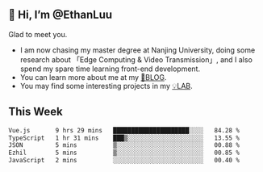 ## 👋 Hi, I’m @EthanLuu

Glad to meet you.

- I am now chasing my master degree at Nanjing University, doing some research about 「Edge Computing & Video Transmission」, and I also spend my spare time learning front-end development.
- You can learn more about me at my [📝BLOG](https://blog.ethanloo.cn).
- You may find some interesting projects in my [💡LAB](https://lab.ethanloo.cn).

## This Week
<!--START_SECTION:waka-->

```txt
Vue.js       9 hrs 29 mins   █████████████████████░░░░   84.28 %
TypeScript   1 hr 31 mins    ███▒░░░░░░░░░░░░░░░░░░░░░   13.55 %
JSON         5 mins          ▒░░░░░░░░░░░░░░░░░░░░░░░░   00.88 %
Ezhil        5 mins          ▒░░░░░░░░░░░░░░░░░░░░░░░░   00.85 %
JavaScript   2 mins          ░░░░░░░░░░░░░░░░░░░░░░░░░   00.40 %
```

<!--END_SECTION:waka-->
